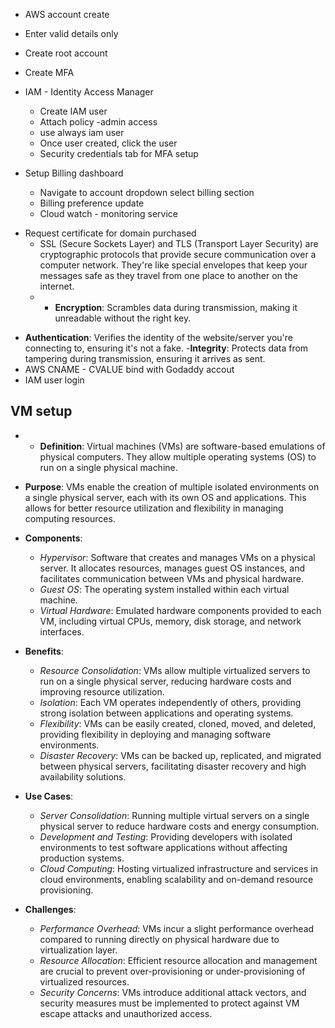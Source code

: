  -  AWS account create
 - Enter valid details only
 - Create root account
 - Create MFA
 - IAM  - Identity Access Manager
	 - Create IAM user
	 - Attach policy -admin access
	 - use always iam user 
	 - Once user created, click the user 
	 - Security credentials tab for MFA setup
 - Setup Billing dashboard

	 - Navigate to account dropdown select billing section
	 - Billing preference update
	 - Cloud watch  - monitoring service 
* Request certificate for domain purchased
	* SSL (Secure Sockets Layer) and TLS (Transport Layer Security) are cryptographic protocols that provide secure communication over a computer network. They're like special envelopes that keep your messages safe as they travel from one place to another on the internet.
	* -   **Encryption**: Scrambles data during transmission, making it unreadable without the right key.
-   **Authentication**: Verifies the identity of the website/server you're connecting to, ensuring it's not a fake.
-**Integrity**: Protects data from tampering during transmission, ensuring it arrives as sent.
- AWS CNAME - CVALUE bind with Godaddy accout
- IAM user login

## VM setup

 - -   **Definition**: Virtual machines (VMs) are software-based emulations of physical computers. They allow multiple operating systems (OS) to run on a single physical machine.
    
-   **Purpose**: VMs enable the creation of multiple isolated environments on a single physical server, each with its own OS and applications. This allows for better resource utilization and flexibility in managing computing resources.
    
-   **Components**:
    
    -   _Hypervisor_: Software that creates and manages VMs on a physical server. It allocates resources, manages guest OS instances, and facilitates communication between VMs and physical hardware.
    -   _Guest OS_: The operating system installed within each virtual machine.
    -   _Virtual Hardware_: Emulated hardware components provided to each VM, including virtual CPUs, memory, disk storage, and network interfaces.
-   **Benefits**:
    
    -   _Resource Consolidation_: VMs allow multiple virtualized servers to run on a single physical server, reducing hardware costs and improving resource utilization.
    -   _Isolation_: Each VM operates independently of others, providing strong isolation between applications and operating systems.
    -   _Flexibility_: VMs can be easily created, cloned, moved, and deleted, providing flexibility in deploying and managing software environments.
    -   _Disaster Recovery_: VMs can be backed up, replicated, and migrated between physical servers, facilitating disaster recovery and high availability solutions.
-   **Use Cases**:
    
    -   _Server Consolidation_: Running multiple virtual servers on a single physical server to reduce hardware costs and energy consumption.
    -   _Development and Testing_: Providing developers with isolated environments to test software applications without affecting production systems.
    -   _Cloud Computing_: Hosting virtualized infrastructure and services in cloud environments, enabling scalability and on-demand resource provisioning.
-   **Challenges**:
    
    -   _Performance Overhead_: VMs incur a slight performance overhead compared to running directly on physical hardware due to virtualization layer.
    -   _Resource Allocation_: Efficient resource allocation and management are crucial to prevent over-provisioning or under-provisioning of virtualized resources.
    -   _Security Concerns_: VMs introduce additional attack vectors, and security measures must be implemented to protect against VM escape attacks and unauthorized access.


<!--stackedit_data:
eyJoaXN0b3J5IjpbNjk0NDQxMTAsMTE5MTI1MDkxMiwtNjgxOD
UwNjgxLC0xNDczMTEwODUsMTkyNjczMjAxOCwtNDk4Mjc3MTE5
LDE2MDI5MzUzNDEsLTE4MjQ1NjkyNzMsODk0MDcwOTgwXX0=
-->
